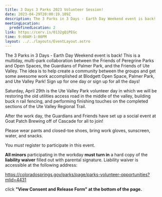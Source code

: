 ```yaml
---
title: 3 Days 3 Parks 2023 Volunteer Session!
date: 2023-04-29T20:00:19.109Z
description: The 3 Parks in 3 Days - Earth Day Weekend event is back!
meetingLocation:
  predefinedLocation: 2
link: https://cerv.is/0132gQiPEGc
time: 9:00AM-1:00PM
layout: ../../layouts/EventLayout.astro
---
```

The 3 Parks in 3 Days - Earth Day Weekend event is back! This is a multiday, multi-park collaboration between the Friends of Peregrine Parks and Open Spaces, the Guardians of Palmer Park, and the Friends of Ute Valley. The idea is to help create a community between the groups and get some awesome work accomplished at Blodgett Open Space, Palmer Park, and Ute Valley Park! Sign up for one day or sign up for all the days!

Saturday, April 29th is the Ute Valley Park volunteer day in which we will be restoring the old utilities access road in the middle of the valley, building buck n rail fencing, and performing finishing touches on the completed sections of the Ute Valley Regional Trail. 

After the work day, the Guardians and Friends have set up a social event at Goat Patch Brewing off of Cascade for all to join!

Please wear pants and closed-toe shoes, bring work gloves, sunscreen, water, and snacks.

You *must* register to participate in this event.

**All minors** participating in the workday **must turn in** a hard copy of the **liability waiver** filled out with parental signature. Liability waiver is accessible at the following address:

<https://coloradosprings.gov/parks/page/parks-volunteer-opportunities?mlid=4431>

click **"View Consent and Release Form" at the bottom of the page.**